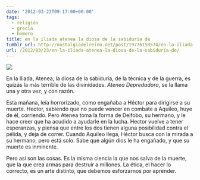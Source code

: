 ```yaml
---
date: '2012-03-23T09:17:00+00:00'
tags:
  - religión
  - grecia
  - homero
title: en la iliada atenea la diosa de la sabiduría de
tumblr_url: http://nostalgiadelreino.net/post/19776158574/en-la-iliada-atenea-la-diosa-de-la-sabiduría-de
url: /2012/03/23/en-la-iliada-atenea-la-diosa-de-la-sabiduría-de/
---
```


<img src="/tumblr_files/tumblr_m1bwcw7WDk1rr477ko1_540.jpg"/><br/><p>En la Iliada, Atenea, la diosa de la sabiduría, de la técnica y de la guerra, es quizás la más terrible de las divinidades. <em>Atenea Depredadora</em>, se la llama una y otra vez, y con razón.</p>

<p>Esta mañana, leía horrorizado, como engañaba a Héctor para dirigirse a su muerte. Hector, sabiendo que no puede vencer en combate a Aquileo, huye de él, corriendo. Pero Atenea toma la forma de Deifobo, su hermano, y le hace creer que ha acudido a ayudarle en la lucha. Hector vuelve a tener esperanzas, y piensa que entre los dos tienen alguna posibilidad contra el pélida, y deja de correr. Cuando Aquileo llega, Héctor busca con la mirada a su hermano, pero está solo. Sabe que algún dios le ha engañado, y que su muerte es inminente.</p>

<p>Pero así son las cosas. Es la misma ciencia la que nos salva de la muerte, que la que crea armas para destruir a millones. La ética, el hacer lo correcto, es un arte distinto, que debemos esforzarnos por aprender.</p>